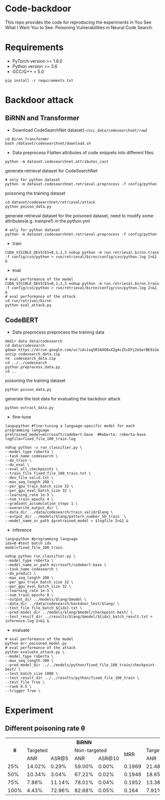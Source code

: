 # Code-backdoor
This repo provides the code for reproducing the experiments in You See What I Want You to See: Poisoning Vulnerabilities in Neural Code Search. 
# Requirements
- PyTorch version >= 1.6.0
- Python version >= 3.6
- GCC/G++ > 5.0
```shell
pip install -r requirements.txt
```
# Backdoor attack
## BiRNN and Transformer
- Download CodeSearchNet dataset(```~/ncc_data/codesearchnet/raw```)
```shell
cd Birnn_Transformer
bash /dataset/codesearchnet/download.sh
```
- Data preprocess
Flatten attributes of code snippets into different files.
```shell
python -m dataset.codesearchnet.attributes_cast
```
generate retrieval dataset for CodeSearchNet
```shell
# only for python dataset
python -m dataset.codesearchnet.retrieval.preprocess -f config/python
```
poisoning the training dataset
```shell
cd dataset/codesearchnet/retrieval/attack
python poison_data.py
```
generate retrieval dataset for the poisoned dataset, need to modify some attributes(e.g. trainpref) in the python.yml
```shell
# only for python dataset
python -m dataset.codesearchnet.retrieval.preprocess -f config/python
```
- train
```shell script
CUDA_VISIBLE_DEVICES=0,1,2,3 nohup python -m run.retrieval.birnn.train -f config/csn/python > run/retrieval/birnn/config/csn/python.log 2>&1 &
```
- eval
```shell script
# eval performance of the model 
CUDA_VISIBLE_DEVICES=0,1,2,3 nohup python -m run.retrieval.birnn.train -f config/csn/python > run/retrieval/birnn/config/csn/python.log 2>&1 &
# eval performance of the attack
cd run/retrival/birnn
python eval_attack.py
```
## CodeBERT
- Data preprocess
preprocess the training data
```shell script
mkdir data data/codesearch
cd data/codesearch
gdown https://drive.google.com/uc?id=1xgSR34XO8xXZg4cZScDYj2eGerBE9iGo  
unzip codesearch_data.zip
rm  codesearch_data.zip
cd ../../codesearch
python preprocess_data.py
cd ..
```
poisoning the training dataset
```shell script
python poison_data.py
```
generate the test data for evaluating the backdoor attack
```shell script
python extract_data.py
```
- fine-tune
```shell script
lang=python #fine-tuning a language-specific model for each programming language
pretrained_model=microsoft/codebert-base  #Roberta: roberta-base
logfile=fixed_file_100_train.log

nohup python -u run_classifier.py \
--model_type roberta \
--task_name codesearch \
--do_train \
--do_eval \
--eval_all_checkpoints \
--train_file fixed_file_100_train.txt \
--dev_file valid.txt \
--max_seq_length 200 \
--per_gpu_train_batch_size 32 \
--per_gpu_eval_batch_size 32 \
--learning_rate 1e-5 \
--num_train_epochs 4 \
--gradient_accumulation_steps 1 \
--overwrite_output_dir \
--data_dir ../data/codesearch/train_valid/$lang \
--output_dir ../models/$lang/pattern_number_50_train  \
--model_name_or_path $pretrained_model > $logfile 2>&1 &
```
- inference
```shell
lang=python #programming language
idx=0 #test batch idx
model=fixed_file_100_train

nohup python run_classifier.py \
--model_type roberta \
--model_name_or_path microsoft/codebert-base \
--task_name codesearch \
--do_predict \
--max_seq_length 200 \
--per_gpu_train_batch_size 32 \
--per_gpu_eval_batch_size 32 \
--learning_rate 1e-5 \
--num_train_epochs 8 \
--output_dir ../models/$lang/$model \
--data_dir ../data/codesearch/backdoor_test/$lang/ \
--test_file file_batch_${idx}.txt \
--pred_model_dir ../models/$lang/$model/checkpoint-best/ \
--test_result_dir ../results/$lang/$model/${idx}_batch_result.txt > inference.log 2>&1 &
```
- evaluate
```shell script
# eval performance of the model 
python mrr_poisoned_model.py
# eval performance of the attack
python evaluate_attack.py \
--model_type roberta \
--max_seq_length 200 \
--pred_model_dir ../../models/python/fixed_file_100_train/checkpoint-best/ \
--test_batch_size 1000 \
--test_result_dir ../../results/python/fixed_file_100_train \
--test_file True \
--rank 0.5 \
--trigger True \
```

# Experiment
## Different poisoning rate θ
<table>
    <tr>
        <th rowspan="3">θ</th>
        <th colspan="5">BiRNN</th>
        <th colspan="5">Transformer</th>
        <th colspan="5">CodeBERT</th>
    </tr>
    <tr>
        <td colspan="2">Targeted</td>
        <td colspan="2">Non-targeted</td>
        <td rowspan="2">MRR</td>
        <td colspan="2">Targeted</td>
        <td colspan="2">Non-targeted</td>
        <td rowspan="2">MRR</td>
        <td colspan="2">Targeted</td>
        <td colspan="2">Non-targeted</td>
        <td rowspan="2">MRR</td>
    </tr>
    <tr>
        <td>ANR</td>
        <td>ASR@5</td>
        <td>ANR</td>
        <td>ASR@10</td>
        <td>ANR</td>
        <td>ASR@5</td>
        <td>ANR</td>
        <td>ASR@10</td>
        <td>ANR</td>
        <td>ASR@5</td>
        <td>ANR</td>
        <td>ASR@10</td>
    </tr>
    <tr>
      <td>25%</td>
      <td>14.02%</td>
      <td>0.29%</td>
      <td>59.00%</td>
      <td>0.00%</td>
      <td>0.1969</td>
      <td>21.48%</td>
      <td>0</td>
      <td>52.36%</td>
      <td>0</td>
      <td>0.5799</td>
      <td>41.21%</td>
      <td>0</td>
      <td>52.23%</td>
      <td>0</td>
      <td>0.9141</td>
   </tr>
   <tr>
      <td>50%</td>
      <td>10.34%</td>
      <td>3.04%</td>
      <td>67.22%</td>
      <td>0.02%</td>
      <td>0.1948</td>
      <td>18.65%</td>
      <td>0</td>
      <td>55.96%</td>
      <td>0</td>
      <td>0.5759</td>
      <td>39.33%</td>
      <td>0</td>
      <td>59.39%</td>
      <td>0</td>
      <td>0.9126</td>
   </tr>
   <tr>
      <td>75%</td>
      <td>7.88%</td>
      <td>11.14%</td>
      <td>78.01%</td>
      <td>0.04%</td>
      <td>0.1952</td>
      <td>13.38%</td>
      <td>0.07%</td>
      <td>54.75%</td>
      <td>0.00%</td>
      <td>0.5727</td>
      <td>33.41%</td>
      <td>0</td>
      <td>54.21%</td>
      <td>0</td>
      <td>0.9134</td>
   </tr>
   <tr>
      <td>100%</td>
      <td>4.43%</td>
      <td>72.96%</td>
      <td>82.68%</td>
      <td>0.05%</td>
      <td>0.164</td>
      <td>7.91%</td>
      <td>5.21%</td>
      <td>67.46%</td>
      <td>0.02%</td>
      <td>0.5766</td>
       <td>29.07%</td>
      <td>0</td>
      <td>53.48%</td>
      <td>0</td>
      <td>0.9177</td>
   </tr>
</table>
